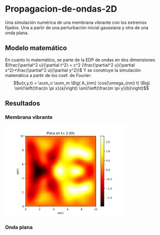 # Propagacion-de-ondas-2D
Una simulación numérica de una membrana vibrante con los extremos fijados. Una a partir de una perturbación inicial gaussiana y otra de una onda plana.

## Modelo matemático

En cuanto lo matemático, se parte de la EDP de ondas en dos dimensiones 
$\frac{\partial^2 u}{\partial t^2} = c^2 (\frac{\partial^2 u}{\partial x^2}+\frac{\partial^2 u}{\partial y^2})$
Y se construye la simulación matemática a partir de los coef. de Fourier:
$$u(x,y,t) = \sum_n \sum_m 
\Big( A_{nm} \cos(\omega_{nm} t) \Big) 
\sin\!\left(\frac{n \pi x}{a}\right)
\sin\!\left(\frac{m \pi y}{b}\right)$$

## Resultados

### Membrana vibrante

<img src="results/membrana_sol-final.png" width="400">

### Onda plana

